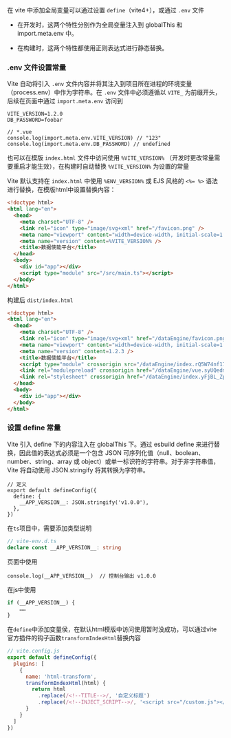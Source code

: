 在 vite 中添加全局变量可以通过设置 `define`（vite4+），或通过 `.env` 文件 

- 在开发时，这两个特性分别作为全局变量注入到 globalThis 和 import.meta.env 中。

- 在构建时，这两个特性都使用正则表达式进行静态替换。

### .env 文件设置常量

Vite 自动将引入 `.env` 文件内容并将其注入到项目所在进程的环境变量（process.env）中作为字符串。在 `.env` 文件中必须遵循以 `VITE_` 为前缀开头，后续在页面中通过 `import.meta.env` 访问到


```.env.local
VITE_VERSION=1.2.0
DB_PASSWORD=foobar
```

```
// *.vue
console.log(import.meta.env.VITE_VERSION) // "123"
console.log(import.meta.env.DB_PASSWORD) // undefined
```

也可以在模版 `index.html` 文件中访问使用 `%VITE_VERSION%` （开发时更改常量需要重启才能生效），在构建时自动替换 `%VITE_VERSION%` 为设置的常量

Vite 默认支持在 `index.html` 中使用 `%ENV_VERSION%` 或 EJS 风格的 `<%= %>` 语法进行替换，在模版html中设置替换内容：
```html
<!doctype html>
<html lang="en">
  <head>
    <meta charset="UTF-8" />
    <link rel="icon" type="image/svg+xml" href="/favicon.png" />
    <meta name="viewport" content="width=device-width, initial-scale=1.0" />
    <meta name="version" content=%VITE_VERSION% />
    <title>数据使能平台</title>
  </head>
  <body>
    <div id="app"></div>
    <script type="module" src="/src/main.ts"></script>
  </body>
</html>
```
构建后 `dist/index.html`
```html
<!doctype html>
<html lang="en">
  <head>
    <meta charset="UTF-8" />
    <link rel="icon" type="image/svg+xml" href="/dataEngine/favicon.png" />
    <meta name="viewport" content="width=device-width, initial-scale=1.0" />
    <meta name="version" content=1.2.3 />
    <title>数据使能平台</title>
    <script type="module" crossorigin src="/dataEngine/index.rQ5W74nf1753171692077.js"></script>
    <link rel="modulepreload" crossorigin href="/dataEngine/vue.syUQedmW1753171692077.js">
    <link rel="stylesheet" crossorigin href="/dataEngine/index.yFjBL_Zp1753171692077.css">
  </head>
  <body>
    <div id="app"></div>
  </body>
</html>
```

### 设置 define 常量

Vite 引入 define 下的内容注入在 globalThis 下。通过 esbuild define 来进行替换，因此值的表达式必须是一个包含 JSON 可序列化值（null、boolean、number、string、array 或 object）或单一标识符的字符串。对于非字符串值，Vite 将自动使用 JSON.stringify 将其转换为字符串。

```
// 定义
export default defineConfig({
  define: {
    __APP_VERSION__: JSON.stringify('v1.0.0'),
  },
})
```
在`ts`项目中，需要添加类型说明
```ts
// vite-env.d.ts
declare const __APP_VERSION__: string
```
页面中使用
```vue
console.log(__APP_VERSION__)  // 控制台输出 v1.0.0
```
在js中使用
```js
if (__APP_VERSION__) {
    ……
}
```
在`define`中添加变量侯，在默认html模版中访问使用暂时没成功，可以通过vite 官方插件的钩子函数`transformIndexHtml`替换内容

```js
// vite.config.js
export default defineConfig({
  plugins: [
    {
      name: 'html-transform',
      transformIndexHtml(html) {
        return html
          .replace(/<!--TITLE-->/, '自定义标题')
          .replace(/<!--INJECT_SCRIPT-->/, '<script src="/custom.js"></script>');
      }
    }
  ]
})
```